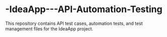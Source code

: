 # -IdeaApp---API-Automation-Testing
This repository contains API test cases, automation tests, and test management files for the IdeaApp project.
